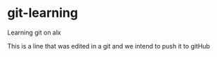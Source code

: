 # git-learning
Learning git on alx

This is a line that was edited in a git and we intend to push it to gitHub
